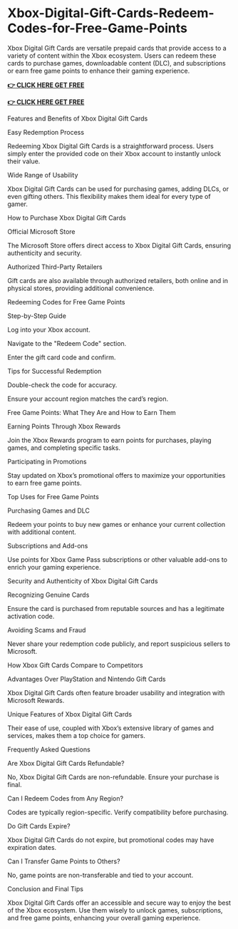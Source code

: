 # Xbox-Digital-Gift-Cards-Redeem-Codes-for-Free-Game-Points
Xbox Digital Gift Cards are versatile prepaid cards that provide access to a variety of content within the Xbox ecosystem. Users can redeem these cards to purchase games, downloadable content (DLC), and subscriptions or earn free game points to enhance their gaming experience.




**[👉 CLICK HERE GET FREE](https://usaofferzon.com/xbox)**




**[👉 CLICK HERE GET FREE](https://usaofferzon.com/giftcard)**




Features and Benefits of Xbox Digital Gift Cards

Easy Redemption Process

Redeeming Xbox Digital Gift Cards is a straightforward process. Users simply enter the provided code on their Xbox account to instantly unlock their value.

Wide Range of Usability

Xbox Digital Gift Cards can be used for purchasing games, adding DLCs, or even gifting others. This flexibility makes them ideal for every type of gamer.

How to Purchase Xbox Digital Gift Cards

Official Microsoft Store

The Microsoft Store offers direct access to Xbox Digital Gift Cards, ensuring authenticity and security.

Authorized Third-Party Retailers

Gift cards are also available through authorized retailers, both online and in physical stores, providing additional convenience.

Redeeming Codes for Free Game Points

Step-by-Step Guide

Log into your Xbox account.

Navigate to the "Redeem Code" section.

Enter the gift card code and confirm.

Tips for Successful Redemption

Double-check the code for accuracy.

Ensure your account region matches the card’s region.

Free Game Points: What They Are and How to Earn Them

Earning Points Through Xbox Rewards

Join the Xbox Rewards program to earn points for purchases, playing games, and completing specific tasks.

Participating in Promotions

Stay updated on Xbox’s promotional offers to maximize your opportunities to earn free game points.

Top Uses for Free Game Points

Purchasing Games and DLC

Redeem your points to buy new games or enhance your current collection with additional content.

Subscriptions and Add-ons

Use points for Xbox Game Pass subscriptions or other valuable add-ons to enrich your gaming experience.

Security and Authenticity of Xbox Digital Gift Cards

Recognizing Genuine Cards

Ensure the card is purchased from reputable sources and has a legitimate activation code.

Avoiding Scams and Fraud

Never share your redemption code publicly, and report suspicious sellers to Microsoft.

How Xbox Gift Cards Compare to Competitors

Advantages Over PlayStation and Nintendo Gift Cards

Xbox Digital Gift Cards often feature broader usability and integration with Microsoft Rewards.

Unique Features of Xbox Digital Gift Cards

Their ease of use, coupled with Xbox’s extensive library of games and services, makes them a top choice for gamers.

Frequently Asked Questions

Are Xbox Digital Gift Cards Refundable?

No, Xbox Digital Gift Cards are non-refundable. Ensure your purchase is final.

Can I Redeem Codes from Any Region?

Codes are typically region-specific. Verify compatibility before purchasing.

Do Gift Cards Expire?

Xbox Digital Gift Cards do not expire, but promotional codes may have expiration dates.

Can I Transfer Game Points to Others?

No, game points are non-transferable and tied to your account.

Conclusion and Final Tips

Xbox Digital Gift Cards offer an accessible and secure way to enjoy the best of the Xbox ecosystem. Use them wisely to unlock games, subscriptions, and free game points, enhancing your overall gaming experience.
